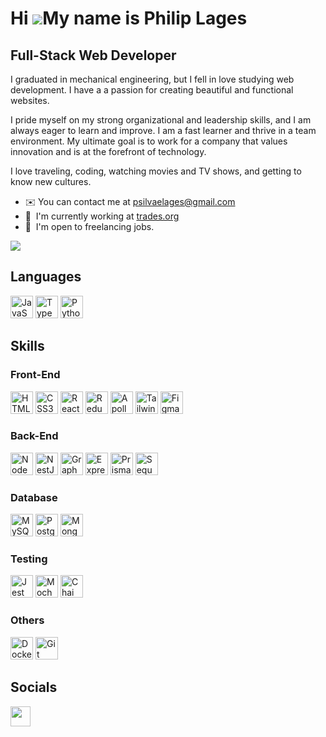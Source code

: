 # Hi ![](https://user-images.githubusercontent.com/18350557/176309783-0785949b-9127-417c-8b55-ab5a4333674e.gif)My name is Philip Lages

## Full-Stack Web Developer

I graduated in mechanical engineering, but I fell in love studying web development. I have a a passion for creating beautiful and functional websites. 

I pride myself on my strong organizational and leadership skills, and I am always eager to learn and improve. I am a fast learner and thrive in a team environment. My ultimate goal is to work for a company that values innovation and is at the forefront of technology.

I love traveling, coding, watching movies and TV shows, and getting to know new cultures.

* ✉️  You can contact me at [psilvaelages@gmail.com](mailto:psilvaelages@gmail.com)
* 🧠  I'm currently working at [trades.org](https://www.trades.org/)
* 🤝  I'm open to freelancing jobs.

![](https://komarev.com/ghpvc/?username=PhilipLages&style=for-the-badge)

## Languages
<p align="left">
<a href="https://developer.mozilla.org/en-US/docs/Web/JavaScript" target="_blank" rel="noreferrer"><img src="https://raw.githubusercontent.com/danielcranney/readme-generator/main/public/icons/skills/javascript-colored.svg" width="36" height="36" alt="JavaScript" /></a>
<a href="https://www.typescriptlang.org/" target="_blank" rel="noreferrer"><img src="https://raw.githubusercontent.com/danielcranney/readme-generator/main/public/icons/skills/typescript-colored.svg" width="36" height="36" alt="TypeScript" /></a>
<a href="https://www.python.org/" target="_blank" rel="noreferrer"><img src="https://cdn.worldvectorlogo.com/logos/python-5.svg" width="36" height="36" alt="Python" /></a>
</p>

## Skills
### Front-End

<p align="left">
<a href="https://developer.mozilla.org/en-US/docs/Glossary/HTML5" target="_blank" rel="noreferrer"><img src="https://raw.githubusercontent.com/danielcranney/readme-generator/main/public/icons/skills/html5-colored.svg" width="36" height="36" alt="HTML5" /></a>
<a href="https://www.w3.org/TR/CSS/#css" target="_blank" rel="noreferrer"><img src="https://raw.githubusercontent.com/danielcranney/readme-generator/main/public/icons/skills/css3-colored.svg" width="36" height="36" alt="CSS3" /></a>
<a href="https://reactjs.org/" target="_blank" rel="noreferrer"><img src="https://raw.githubusercontent.com/danielcranney/readme-generator/main/public/icons/skills/react-colored.svg" width="36" height="36" alt="React" /></a>
<a href="https://redux.js.org/" target="_blank" rel="noreferrer"><img src="https://raw.githubusercontent.com/danielcranney/readme-generator/main/public/icons/skills/redux-colored.svg" width="36" height="36" alt="Redux" /></a>
<a href="https://www.apollographql.com/" target="_blank" rel="noreferrer"><img src="https://cdn.worldvectorlogo.com/logos/apollo-graphql-compact.svg" width="36" height="36" alt="Apollo GraphQL"/></a>
<a href="https://tailwindcss.com/" target="_blank" rel="noreferrer"><img src="https://raw.githubusercontent.com/danielcranney/readme-generator/main/public/icons/skills/tailwindcss-colored.svg" width="36" height="36" alt="TailwindCSS" /></a>
<a href="https://www.figma.com/" target="_blank" rel="noreferrer"><img src="https://raw.githubusercontent.com/danielcranney/readme-generator/main/public/icons/skills/figma-colored.svg" width="36" height="36" alt="Figma" /></a>
</p>

### Back-End

<p align="left">
<a href="https://nodejs.org/en/" target="_blank" rel="noreferrer"><img src="https://raw.githubusercontent.com/danielcranney/readme-generator/main/public/icons/skills/nodejs-colored.svg" width="36" height="36" alt="NodeJS" /></a>
<a href="https://nestjs.com/" target="_blank" rel="noreferrer"><img src="https://cdn.icon-icons.com/icons2/2107/PNG/512/file_type_nestjs_icon_130355.png" width="36" height="36" alt="NestJS" /></a>
<a href="https://graphql.org/" target="_blank" rel="noreferrer"><img src="https://cdn.icon-icons.com/icons2/2107/PNG/512/file_type_graphql_icon_130564.png" width="36" height="36" alt="GraphQL" /></a>
<a href="https://expressjs.com/" target="_blank" rel="noreferrer"><img src="https://raw.githubusercontent.com/danielcranney/readme-generator/main/public/icons/skills/express.svg" width="36" height="36" alt="Express" /></a>
<a href="https://www.prisma.io" target="_blank" rel="noreferrer"><img src="https://cdn.icon-icons.com/icons2/2107/PNG/512/file_type_light_prisma_icon_130444.png" width="36" height="36" alt="Prisma ORM" /></a>
<a href="https://sequelize.org" target="_blank" rel="noreferrer"><img src="https://cdn.icon-icons.com/icons2/2415/PNG/512/sequelize_original_logo_icon_146348.png" width="36" height="36" alt="Sequelize ORM" /></a>
  
</p>

### Database
<p align="left">
<a href="https://www.mysql.com/" target="_blank" rel="noreferrer"><img src="https://raw.githubusercontent.com/danielcranney/readme-generator/main/public/icons/skills/mysql-colored.svg" width="36" height="36" alt="MySQL" /></a>
<a href="https://www.postgresql.org/" target="_blank" rel="noreferrer"><img src="https://raw.githubusercontent.com/danielcranney/readme-generator/main/public/icons/skills/postgresql-colored.svg" width="36" height="36" alt="PostgreSQL" /></a>
<a href="https://www.mongodb.com/" target="_blank" rel="noreferrer"><img src="https://raw.githubusercontent.com/danielcranney/readme-generator/main/public/icons/skills/mongodb-colored.svg" width="36" height="36" alt="MongoDB" /></a>
</p>

### Testing
<p align="left">
<a href="https://jestjs.io" target="_blank" rel="noreferrer"><img src="https://cdn.icon-icons.com/icons2/2107/PNG/512/file_type_jest_snapshot_icon_130513.png" width="36" height="36" alt="Jest" /></a>  
<a href="https://mochajs.org" target="_blank" rel="noreferrer"><img src="https://cdn.icon-icons.com/icons2/2107/PNG/512/file_type_mocha_icon_130387.png" width="36" height="36" alt="Mocha" /></a>
<a href="https://www.chaijs.com" target="_blank" rel="noreferrer"><img src="https://cdn.icon-icons.com/icons2/2699/PNG/512/chaijs_logo_icon_168435.png" width="36" height="36" alt="Chai" /></a>
</p>

### Others
<p align="left">
<a href="https://www.docker.com" target="_blank" rel="noreferrer"><img src="https://user-images.githubusercontent.com/98766758/217071238-e9e344b2-4822-40d5-8e86-74f05ed40de8.png" width="36" height="36" alt="Docker" /></a>
<a href="https://git-scm.com" target="_blank" rel="noreferrer"><img src="https://cdn.icon-icons.com/icons2/2107/PNG/512/file_type_git_icon_130581.png" width="36" height="36" alt="Git" /></a>
  
</p>


## Socials

<p align="left"><a href="https://www.linkedin.com/in/philiplages/" target="_blank" rel="noreferrer"><img src="https://raw.githubusercontent.com/danielcranney/readme-generator/main/public/icons/socials/linkedin.svg" width="32" height="32" /></a> 
